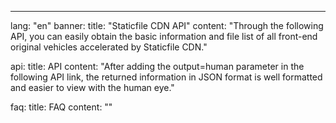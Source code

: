 ---
lang: "en"
banner:
  title: "Staticfile CDN API"
  content: "Through the following API, you can easily obtain the basic information and file list of all front-end original vehicles accelerated by Staticfile CDN."

api:
  title: API
  content: "After adding the output=human parameter in the following API link, the returned information in JSON format is well formatted and easier to view with the human eye."

faq:
  title: FAQ
  content: ""